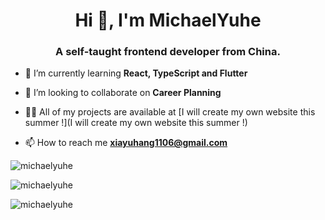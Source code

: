 <h1 align="center">Hi 👋, I'm MichaelYuhe</h1>
<h3 align="center">A self-taught frontend developer from China.</h3>

- 🌱 I’m currently learning **React, TypeScript and Flutter**

- 👯 I’m looking to collaborate on **Career Planning**

- 👨‍💻 All of my projects are available at [I will create my own website this summer !](I will create my own website this summer !)

- 📫 How to reach me **xiayuhang1106@gmail.com**


<p><img align="center" src="https://github-readme-stats.vercel.app/api/top-langs?username=michaelyuhe&show_icons=true&locale=en&layout=compact&hide=html" alt="michaelyuhe" /></p>

<p><img align="center" src="https://github-readme-stats.vercel.app/api?username=michaelyuhe&show_icons=true&locale=en&count_private=true" alt="michaelyuhe" /></p>

<p><img align="center" src="https://github-readme-streak-stats.herokuapp.com/?user=michaelyuhe&" alt="michaelyuhe" /></p>

